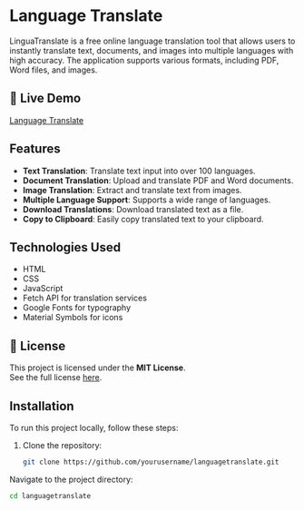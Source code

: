 # Language Translate

LinguaTranslate is a free online language translation tool that allows users to instantly translate text, documents, and images into multiple languages with high accuracy. The application supports various formats, including PDF, Word files, and images.

## 🔗 Live Demo  
[Language Translate](https://languagetranslate-nu.vercel.app)

## Features

- **Text Translation**: Translate text input into over 100 languages.
- **Document Translation**: Upload and translate PDF and Word documents.
- **Image Translation**: Extract and translate text from images.
- **Multiple Language Support**: Supports a wide range of languages.
- **Download Translations**: Download translated text as a file.
- **Copy to Clipboard**: Easily copy translated text to your clipboard.

## Technologies Used

- HTML
- CSS
- JavaScript
- Fetch API for translation services
- Google Fonts for typography
- Material Symbols for icons

## 📜 License
This project is licensed under the **MIT License**.  
See the full license [here](https://github.com/ThakurAmanKumar/License/blob/main/LICENSE).

## Installation

To run this project locally, follow these steps:

1. Clone the repository:
   ```bash
   git clone https://github.com/yourusername/languagetranslate.git

Navigate to the project directory:
   ```bash
cd languagetranslate
